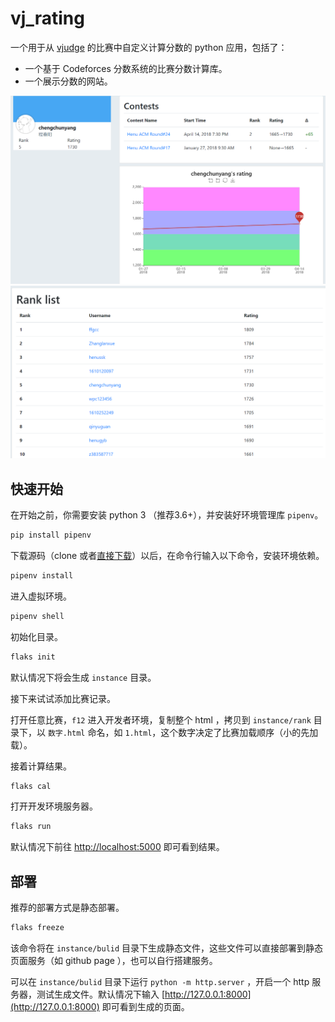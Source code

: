 # vj_rating

一个用于从 [vjudge](https://vjudge.net) 的比赛中自定义计算分数的 python 应用，包括了：

- 一个基于 Codeforces 分数系统的比赛分数计算库。
- 一个展示分数的网站。

![user_page](docs/img/user_page.png)
![rank_list_page](docs/img/rank_list_page.png)

## 快速开始

在开始之前，你需要安装 python 3 （推荐3.6+），并安装好环境管理库 `pipenv`。

```sh
pip install pipenv
```

下载源码（clone 或者[直接下载](https://github.com/rosekc/vj_rating/archive/dev.zip)）以后，在命令行输入以下命令，安装环境依赖。

```sh
pipenv install
```

进入虚拟环境。

```sh
pipenv shell
```

初始化目录。

```sh
flaks init
```

默认情况下将会生成 `instance` 目录。

接下来试试添加比赛记录。

打开任意比赛，`f12` 进入开发者环境，复制整个 html ，拷贝到 `instance/rank` 目录下，以 `数字.html` 命名，如 `1.html`，这个数字决定了比赛加载顺序（小的先加载）。

接着计算结果。

```sh
flaks cal
```

打开开发环境服务器。

```sh
flaks run
```

默认情况下前往 [http://localhost:5000](http://localhost:5000) 即可看到结果。

## 部署

推荐的部署方式是静态部署。

```sh
flaks freeze
```

该命令将在 `instance/bulid` 目录下生成静态文件，这些文件可以直接部署到静态页面服务（如 github page ），也可以自行搭建服务。

可以在 `instance/bulid` 目录下运行 `python -m http.server` ，开启一个 http 服务器，测试生成文件。默认情况下输入 [http://127.0.0.1:8000](http://127.0.0.1:8000) 即可看到生成的页面。
